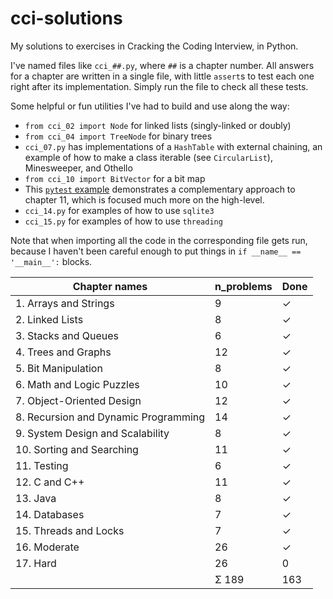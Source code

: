 # cci-solutions
My solutions to exercises in Cracking the Coding Interview, in Python.

I've named files like `cci_##.py`, where `##` is a chapter number. All answers for a chapter are written in a single file, with little `assert`s to test each one right after its implementation. Simply run the file to check all these tests.

Some helpful or fun utilities I've had to build and use along the way:
- `from cci_02 import Node` for linked lists (singly-linked or doubly)
- `from cci_04 import TreeNode` for binary trees
- `cci_07.py` has implementations of a `HashTable` with external chaining, an example of how to make a class iterable (see `CircularList`), Minesweeper, and Othello
- `from cci_10 import BitVector` for a bit map
- This [`pytest` example](https://github.com/pavelkomarov/projection-pursuit/blob/master/skpp/tests/test_skpp.py) demonstrates a complementary approach to chapter 11, which is focused much more on the high-level.
- `cci_14.py` for examples of how to use `sqlite3`
- `cci_15.py` for examples of how to use `threading`

Note that when importing all the code in the corresponding file gets run, because I haven't been careful enough to put things in `if __name__ == '__main__':` blocks.

| Chapter names | n_problems | Done | 
| --- | --- | --- |
| 1. Arrays and Strings | 9 | ✓ |
| 2. Linked Lists | 8 | ✓ |
| 3. Stacks and Queues |6 | ✓ |
| 4. Trees and Graphs | 12 | ✓ |
| 5. Bit Manipulation | 8 | ✓ |
| 6. Math and Logic Puzzles | 10 | ✓ |
| 7. Object-Oriented Design | 12 | ✓ |
| 8. Recursion and Dynamic Programming | 14 | ✓ |
| 9. System Design and Scalability | 8 | ✓ |
| 10. Sorting and Searching | 11 | ✓ |
| 11. Testing | 6 | ✓ |
| 12. C and C++ | 11 | ✓ |
| 13. Java | 8 | ✓ |
| 14. Databases | 7 | ✓ |
| 15. Threads and Locks | 7 | ✓ |
| 16. Moderate | 26 | ✓ |
| 17. Hard | 26 | 0 |
| | Σ 189 | 163 |
